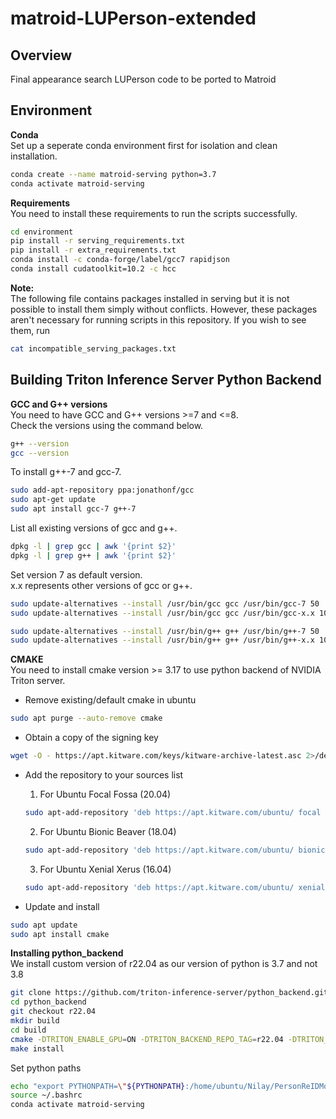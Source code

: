 # matroid-LUPerson-extended

## Overview
Final appearance search LUPerson code to be ported to Matroid

## Environment

**Conda** \
Set up a seperate conda environment first for isolation and clean installation.
```bash
conda create --name matroid-serving python=3.7
conda activate matroid-serving
```


**Requirements** \
You need to install these requirements to run the scripts successfully.
```bash
cd environment
pip install -r serving_requirements.txt
pip install -r extra_requirements.txt
conda install -c conda-forge/label/gcc7 rapidjson
conda install cudatoolkit=10.2 -c hcc
```

**Note:** \
The following file contains packages installed in serving but it is not possible to install them simply without conflicts.
However, these packages aren't necessary for running scripts in this repository.
If you wish to see them, run
```bash
cat incompatible_serving_packages.txt
```

## Building Triton Inference Server Python Backend

**GCC and G++ versions** \
You need to have GCC and G++ versions >=7 and <=8. \
Check the versions using the command below.
```bash
g++ --version
gcc --version
```

To install g++-7 and gcc-7.
```bash
sudo add-apt-repository ppa:jonathonf/gcc
sudo apt-get update
sudo apt install gcc-7 g++-7
```

List all existing versions of gcc and g++.
```bash
dpkg -l | grep gcc | awk '{print $2}'
dpkg -l | grep g++ | awk '{print $2}'
```

Set version 7 as default version. \
x.x represents other versions of gcc or g++.
```bash
sudo update-alternatives --install /usr/bin/gcc gcc /usr/bin/gcc-7 50
sudo update-alternatives --install /usr/bin/gcc gcc /usr/bin/gcc-x.x 10

sudo update-alternatives --install /usr/bin/g++ g++ /usr/bin/g++-7 50
sudo update-alternatives --install /usr/bin/g++ g++ /usr/bin/g++-x.x 10
```

**CMAKE** \
You need to install cmake version >= 3.17 to use python backend of NVIDIA Triton server. 
- Remove existing/default cmake in ubuntu
```bash
sudo apt purge --auto-remove cmake
```

- Obtain a copy of the signing key
```bash
wget -O - https://apt.kitware.com/keys/kitware-archive-latest.asc 2>/dev/null | gpg --dearmor - | sudo tee /etc/apt/trusted.gpg.d/kitware.gpg >/dev/null
```

- Add the repository to your sources list 
    1. For Ubuntu Focal Fossa (20.04)
    ```bash
    sudo apt-add-repository 'deb https://apt.kitware.com/ubuntu/ focal main'
    ```

    2. For Ubuntu Bionic Beaver (18.04)
    ```bash
    sudo apt-add-repository 'deb https://apt.kitware.com/ubuntu/ bionic main'
    ```

    3. For Ubuntu Xenial Xerus (16.04)
    ``` bash
    sudo apt-add-repository 'deb https://apt.kitware.com/ubuntu/ xenial main'
    ```

- Update and install
```bash
sudo apt update
sudo apt install cmake
```

**Installing python_backend** \
We install custom version of r22.04 as our version of python is 3.7 and not 3.8
```bash
git clone https://github.com/triton-inference-server/python_backend.git
cd python_backend
git checkout r22.04
mkdir build
cd build
cmake -DTRITON_ENABLE_GPU=ON -DTRITON_BACKEND_REPO_TAG=r22.04 -DTRITON_COMMON_REPO_TAG=r22.04 -DTRITON_CORE_REPO_TAG=r22.04 -DCMAKE_INSTALL_PREFIX:PATH=`pwd`/install ..
make install
```

Set python paths
```bash
echo "export PYTHONPATH=\"${PYTHONPATH}:/home/ubuntu/Nilay/PersonReIDModels/python_backend/build/install/backends/python\"" >> ~/.bashrc
source ~/.bashrc
conda activate matroid-serving
```